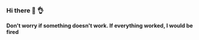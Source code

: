 ### Hi there 👋 :ok_hand:
**Don't worry if something doesn't work. If everything worked, I would be fired**






